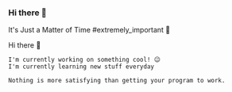 ### Hi there 👋

<!--
**TurbooGhost/TurbooGhost** is a ✨ _special_ ✨ repository because its `README.md` (this file) appears on your GitHub profile.

Here are some ideas to get you started:

- 🔭 I’m currently working on ...
- 🌱 I’m currently learning ...
- 👯 I’m looking to collaborate on ...
- 🤔 I’m looking for help with ...
- 💬 Ask me about ...
- 📫 How to reach me: ...
- 😄 Pronouns: ...
- ⚡ Fun fact: ...
-->



It's Just a Matter of Time #extremely_important 🤏

Hi there 👋

    I'm currently working on something cool! 😉
    I'm currently learning new stuff everyday

    Nothing is more satisfying than getting your program to work.

